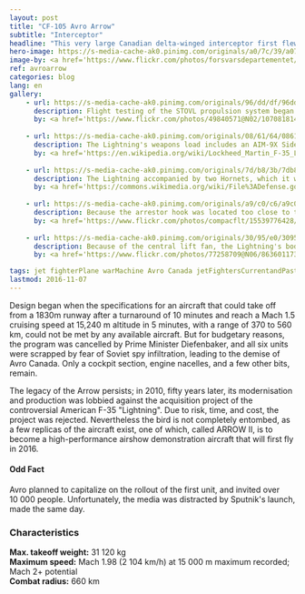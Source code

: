 ```yaml
---
layout: post
title: "CF-105 Avro Arrow"
subtitle: "Interceptor"
headline: "This very large Canadian delta-winged interceptor first flew in 1958. It was meant to protect the Arctic regions from high-altitude bombers during the Cold War with Russia."
hero-image: https://s-media-cache-ak0.pinimg.com/originals/a0/7c/39/a07c392b1930a47d412b96b66e3348cf.jpg
image-by: <a href='https://www.flickr.com/photos/forsvarsdepartementet/22504078631/in/photolist-AhBhxH-AgCEop-zjJQov-zjAGD9-zjAVGd-AhB8FV-AhAWRD-zjAU31-AekkAw-S5R7D-8Kc2ip-gXvR34-7Bvz3Z-d8JN2o-dRDqjs-e2GL4S-9Dw77T-7Bzp9y-78xExV-8JU3e4-6Skwnh-bwPs7F-owhT3q-8vwtpZ-wmZvt6-51j3XD-yFwAE-9X8Vms-78xDBD-kokvFz-55qaLW-e2GJko-e2B5iM-e2GJEy-vVKMGf-e2GJ8A-e2B6uD-7P9k67-e2GKoY-AGLPkZ-eaPnqE-4fCtaE-eQ8Rye-51oeYs-e2GHUY-vgmjcy-e2B7bT-AMqGyF-pLSVah-dRvXq2' target='_new'>Testflyging av første norske F-35</a> by <a href='https://www.flickr.com/photos/forsvarsdepartementet/' target='_new' >Forsvarsdepartemente</a> under <a href='https://creativecommons.org/licenses/by/2.0/' target='_new'>Attribution 2.0 Generic</a>
ref: avroarrow
categories: blog
lang: en
gallery:
    - url: https://s-media-cache-ak0.pinimg.com/originals/96/dd/df/96dddf02c64391d57da281caf4b9ae31.jpg
      description: Flight testing of the STOVL propulsion system began on 7 January 2010. The F-35B's first hover was on 17 March 2010, followed by its first vertical landing the next day.
      by: <a href='https://www.flickr.com/photos/49840571@N02/10708181405/in/photolist-9NEdXe-bkrsBh-bTpfDa-9NELbX-hjfegk-hjfDJQ-nu8eMn-ns51Sa-hjfadk-hjfBWG-hjgwHR-hjgz1g-ns55qx-naS6bQ-eckCcm-bkrsvE-9NEUJe-5rhNAH-naS5hL-naS13c-hjfinX-hjfgWk-9NHJX1-bymmuV-9KomUV-9NENRV-9NESvr-9NEQEt-hjgBsk-ptqSHV-euR9i5-8p2esf-tZNnWQ-zLeCtA-A4LuKP-v1HE6M-uXByUp-ns5gfj' target='_new'>Marines perform first F-35B vertical take-off, landing at Eglin</a> by <a href='https://www.flickr.com/photos/49840571@N02/' target='_new' >Samuel King Jr</a> under <a href='https://creativecommons.org/licenses/by-nc-nd/2.0/' target='_new'>Attribution-NonCommercial-NoDerivs 2.0 Generic</a>
      
    - url: https://s-media-cache-ak0.pinimg.com/originals/08/61/64/0861641c62d72e7f56c5eb62e88508c1.jpg
      description: The Lightning's weapons load includes an AIM-9X Sidewinder inert missile on the starboard pylon, a centerline 25mm gun pod, and a GBU-32 and AIM-120 in the starboard weapon bay.
      by: <a href='https://en.wikipedia.org/wiki/Lockheed_Martin_F-35_Lightning_II#/media/File:Flickr_-_Official_U.S._Navy_Imagery_-_A_pilot_pilots_the_F-35B_Joint_Strike_Fighter_test_aircraft..jpg' target='_new'>Aircraft flying inverted shows external hard point stations, including the external Gatling gun pod</a> by courtesy of Lockheed Martin by Andy Wolfe. Released under the public domain
      
    - url: https://s-media-cache-ak0.pinimg.com/originals/7d/b8/3b/7db83b1429a13b24e3156e1d1c0db5ce.jpg
      description: The Lightning accompanied by two Hornets, which it will eventually replace.
      by: <a href='https://commons.wikimedia.org/wiki/File%3ADefense.gov_News_Photo_120111-F-JZ907-002_-_A_U.S._Marine_Corps_F-35_Lightning_II_aircraft_is_escorted_by_two_Marine_F_A-18_Hornets_as_it_flies_toward_Eglin_Air_Force_Base_Fla._on_Jan._11.jpg' target='_new'>A U.S. Marine Corps F-35 Lightning II aircraft is escorted by two Marine F A-18 Hornets</a> by Staff Sgt. Joely Santiago, U.S. Air Force under the public domain
      
    - url: https://s-media-cache-ak0.pinimg.com/originals/a9/c0/c6/a9c0c674ba824d7a2e052cad83b5ef49.jpg
      description: Because the arrestor hook was located too close to the landing gear, the F-35C was originally unable to land on an aircraft carrier.
      by: <a href='https://www.flickr.com/photos/compacflt/15539776428/in/photolist-pFcq8N-e2GJko-pKefvc-e2B5iM-pXzNXn-e2B6uD-ej7NrT-e2GKoY-e2B7bT-uEeVFY-pE3HiV-Cy4Mk9-p1Nrhb-pF1s7m-ejdwCG-J5Pqda-HYnCoM-HYnCt6-d1YXhQ-p1Yhem-pgT6Xi-HaGUkn-d1YYyS-fRPN7T-ekP4ev-d1YW4U-d1YVhw-d1YVay-kuJvT7-d1YWXE-d1YVGw-tZNiAf-Cy4MFQ-ahtGRQ-fRPSkc-J1aaCp-fRPtox-p1Nsdj-oCRbyP-9NEdXe-icRzgy-pWnMsL-pDP7XB-fRPMpk-pWnNfN-pWeJhr-q1357H-pDRtHQ-kuJwBw-oZvowF' target='_new'>141105-N-IM608-145</a> by <a href='https://www.flickr.com/photos/compacflt/' target='_new'>U.S. Pacific Fleet</a> under <a href='https://creativecommons.org/licenses/by-nc/2.0/' target='_new'>Attribution-NonCommercial 2.0 Generic</a>
      
    - url: https://s-media-cache-ak0.pinimg.com/originals/30/95/e0/3095e07af921352cfb032f66505ab3f8.jpg
      description: Because of the central lift fan, the Lightning's body is large enough to break the area rule. It compensates this disadvantage by carrying its weapons internally, which reduces drag.
      by: <a href='https://www.flickr.com/photos/77258709@N06/8636011734/in/photolist-ea8Pq3' target='_new'>130404-F-KX404-161</a> by Senior Airman Brett Clashman, U.S. Air Force via <a href='https://www.flickr.com/photos/77258709@N06/' target='_new'>ermaleksandr</a> under the public domain

tags: jet fighterPlane warMachine Avro Canada jetFightersCurrentandPast
lastmod: 2016-11-07
---
```

Design began when the specifications for an aircraft that could take off from a 1830m runway after a turnaround of 10 minutes and reach a Mach 1.5 cruising speed at 15,240 m altitude in 5 minutes, with a range of 370 to 560 km, could not be met by any available aircraft. But for budgetary reasons, the program was cancelled by Prime Minister Diefenbaker, and all six units were scrapped by fear of Soviet spy infiltration, leading to the demise of Avro Canada. Only a cockpit section, engine nacelles, and a few other bits, remain.

The legacy of the Arrow persists; in 2010, fifty years later, its modernisation and production was lobbied against the acquisition project of the controversial American F-35 "Lightning". Due to risk, time, and cost, the project was rejected. Nevertheless the bird is not completely entombed, as a few replicas of the aircraft exist, one of which, called ARROW II, is to become a high-performance airshow demonstration aircraft that will first fly in 2016.

<h4>Odd Fact</h4>

Avro planned to capitalize on the rollout of the first unit, and invited over 10 000 people. Unfortunately, the media was distracted by Sputnik's launch, made the same day.

<h3>Characteristics</h3>

<strong>Max. takeoff weight:</strong> 31 120 kg<br />
<strong>Maximum speed:</strong> Mach 1.98 (2 104 km/h) at 15 000 m maximum recorded; Mach 2+ potential<br />
<strong>Combat radius:</strong> 660 km

